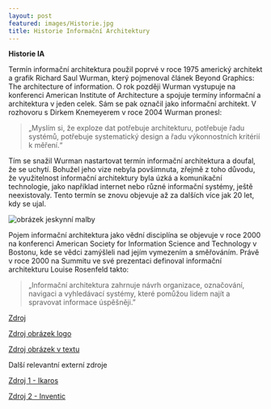 ```yaml
---
layout: post
featured: images/Historie.jpg
title: Historie Informační Architektury
---
```


**Historie IA**


Termín informační architektura použil poprvé v roce 1975 americký architekt a grafik Richard Saul Wurman, který pojmenoval článek Beyond Graphics: The architecture of information. O rok později Wurman vystupuje na konferenci American Institute of Architecture a spojuje termíny informační a architektura v jeden celek. Sám se pak označil jako informační architekt. V rozhovoru s Dirkem Knemeyerem v roce 2004 Wurman pronesl: 

>„Myslím si, že exploze dat potřebuje architekturu, potřebuje řadu systémů, potřebuje systematický design a řadu výkonnostních kritérií k měření.“ 

Tím se snažil Wurman nastartovat termín informační architektura a doufal, že se uchytí. Bohužel jeho vize nebyla povšimnuta, zřejmě z toho důvodu, že využitelnost informační architektury byla úzká a komunikační technologie, jako například internet nebo různé informační systémy, ještě neexistovaly. Tento termín se znovu objevuje až za dalších více jak 20 let, kdy se ujal.

![obrázek jeskynní malby](/images/historie2.jpg "Jeskynní malby jako počátek Informační architektury")

Pojem informační architektura jako vědní disciplína se objevuje v roce 2000 na konferenci American Society for Information Science and Technology v Bostonu, kde se vědci zamýšleli nad jejím vymezením a směřováním. Právě v roce 2000 na Summitu ve své prezentaci definoval informační architekturu Louise Rosenfeld takto: 

>„Informační architektura zahrnuje návrh organizace, označování, navigaci a vyhledávací systémy, které pomůžou lidem najít a spravovat informace úspěšněji.”

[Zdroj](https://cs.wikipedia.org/wiki/Informa%C4%8Dn%C3%AD_architektura)

[Zdroj obrázek logo](http://extrastory.cz/images/2014/10-rijen/10-3/9-9017-1-footofan-com-1413035604.jpg)

[Zdroj obrázek v textu](https://cs.wikipedia.org/wiki/Jeskynn%C3%AD_mal%C3%AD%C5%99stv%C3%AD#/media/File:Lascaux_03.jpg)


Další relevantní externí zdroje

[Zdroj 1 - Ikaros](http://ikaros.cz/informacna-architektura)

[Zdroj 2 - Inventic](https://www.inventic.cz/informacni-architektura.html)
